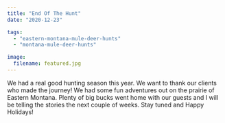 ```yaml
---
title: "End Of The Hunt"
date: "2020-12-23"

tags:
  - "eastern-montana-mule-deer-hunts"
  - "montana-mule-deer-hunts"

image:
  filename: featured.jpg
---
```


We had a real good hunting season this year. We want to thank our clients who made the journey! We had some fun adventures out on the prairie of Eastern Montana. Plenty of big bucks went home with our guests and I will be telling the stories the next couple of weeks. Stay tuned and Happy Holidays!
